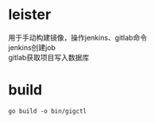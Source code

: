 # leister  
用于手动构建镜像，操作jenkins、gitlab命令  
jenkins创建job  
gitlab获取项目写入数据库  
# build  
```
go build -o bin/gigctl
```